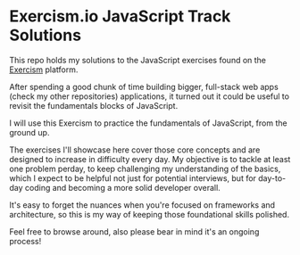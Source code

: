 # Exercism.io JavaScript Track Solutions

This repo holds my solutions to the JavaScript exercises found on the [Exercism](https://exercism.io/) platform.

After spending a good chunk of time building bigger, full-stack web apps (check my other repositories) applications, it turned out it could be useful to revisit the fundamentals blocks of JavaScript. 

I will use this Exercism to practice the fundamentals of JavaScript, from the ground up.

The exercises I'll showcase here cover those core concepts and are designed to increase in difficulty every day. My objective is to tackle at least one problem perday, to keep challenging my understanding of the basics, which I expect to be helpful not just for potential interviews, but for day-to-day coding and becoming a more solid developer overall. 

It's easy to forget the nuances when you're focused on frameworks and architecture, so this is my way of keeping those foundational skills polished.

Feel free to browse around, also please bear in mind it's an ongoing process!
